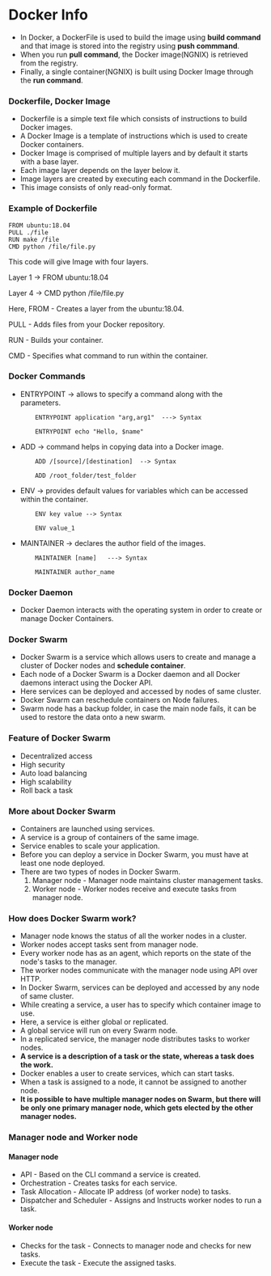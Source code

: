 # Docker Info

- In Docker, a DockerFile is used to build the image using **build command** and that image is stored into the registry using **push commmand**.
- When you run **pull command**, the Docker image(NGNIX) is retrieved from the registry.
- Finally, a single container(NGNIX) is built using Docker Image through the **run command**.

### Dockerfile, Docker Image
- Dockerfile is a simple text file which consists of instructions to build Docker images.
- A Docker Image is a template of instructions which is used to create Docker containers.
- Docker Image is comprised of multiple layers and by default it starts with a base layer.
- Each image layer depends on the layer below it.
- Image layers are created by executing each command in the Dockerfile.
- This image consists of only read-only format.

### Example of Dockerfile

```azure
FROM ubuntu:18.04
PULL ./file
RUN make /file 
CMD python /file/file.py
```
This code will give Image with four layers.

Layer 1 -> FROM ubuntu:18.04

Layer 4 -> CMD python /file/file.py

Here, FROM - Creates a layer from the ubuntu:18.04.

PULL - Adds files from your Docker repository.

RUN - Builds your container.

CMD - Specifies what command to run within the container.

### Docker Commands

- ENTRYPOINT -> allows to specify a command along with the parameters.
    ```
        ENTRYPOINT application "arg,arg1"  ---> Syntax
  
        ENTRYPOINT echo "Hello, $name"
    ```

- ADD -> command helps in copying data into a Docker image.
    ```
        ADD /[source]/[destination]  --> Syntax
        
        ADD /root_folder/test_folder
    ```

- ENV -> provides default values for variables which can be accessed within the container.
    ```
        ENV key value --> Syntax
  
        ENV value_1
    ```
  
- MAINTAINER -> declares the author field of the images.
    ```
        MAINTAINER [name]   ---> Syntax
  
        MAINTAINER author_name
    ```
  
### Docker Daemon
- Docker Daemon interacts with the operating system in order to create or manage Docker Containers.

### Docker Swarm
- Docker Swarm is a service which allows users to create and manage a cluster of Docker nodes and **schedule container**.
- Each node of a Docker Swarm is a Docker daemon and all Docker daemons interact using the Docker API.
- Here services can be deployed and accessed by nodes of same cluster.
- Docker Swarm can reschedule containers on Node failures.
- Swarm node has a backup folder, in case the main node fails, it can be used to restore the data onto a new swarm.

### Feature of Docker Swarm
- Decentralized access
- High security
- Auto load balancing
- High scalability
- Roll back a task

### More about Docker Swarm
- Containers are launched using services.
- A service is a group of containers of the same image.
- Service enables to scale your application.
- Before you can deploy a service in Docker Swarm, you must have at least one node deployed.
- There are two types of nodes in Docker Swarm.
  1. Manager node - Manager node maintains cluster management tasks.
  2. Worker node - Worker nodes receive and execute tasks from manager node.
  
### How does Docker Swarm work?
- Manager node knows the status of all the worker nodes in a cluster.
- Worker nodes accept tasks sent from manager node.
- Every worker node has as an agent, which reports on the state of the node's tasks to the manager.
- The worker nodes communicate with the manager node using API over HTTP.
- In Docker Swarm, services can be deployed and accessed by any node of same cluster.
- While creating a service, a user has to specify which container image to use.
- Here, a service is either global or replicated.
- A global service will run on every Swarm node.
- In a replicated service, the manager node distributes tasks to worker nodes.
- **A service is a description of a task or the state, whereas a task does the work.**
- Docker enables a user to create services, which can start tasks.
- When a task is assigned to a node, it cannot be assigned to another node.
- **It is possible to have multiple manager nodes on Swarm, but there will be only one primary manager node, which gets elected by the other manager nodes.**

### Manager node and Worker node
#### Manager node
- API - Based on the CLI command a service is created.
- Orchestration - Creates tasks for each service.
- Task Allocation - Allocate IP address (of worker node) to tasks.
- Dispatcher and Scheduler - Assigns and Instructs worker nodes to run a task.

#### Worker node
- Checks for the task - Connects to manager node and checks for new tasks.
- Execute the task - Execute the assigned tasks.

 